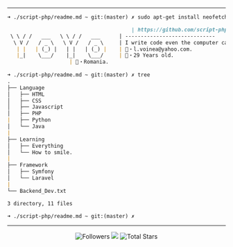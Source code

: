 <!--
  Hi skiddy, Lot of people copy / paste my readme please don't remove this line !
  >> Github:  https://github.com/script-php
  Thanks <3
-->
----
```md
➜ ./script-php/readme.md ~ git:(master) ✗ sudo apt-get install neofetch -y && neofetch

                                        | https://github.com/script-php
 \ \ / /   ___   \ \ / /   ___  	| -----------------------------
  \ V /   / _ \   \ V /   / _ \ 	| I write code even the computer can't understand
   | |   | (_) |   | |   | (_) |	| 📧・l.voinea@yahoo.com.
   |_|    \___/    |_|    \___/ 	| 📝・29 Years old.
					| 🏴・Romania.
   
➜ ./script-php/readme.md ~ git:(master) ✗ tree
.
├── Language
│   ├── HTML
│   ├── CSS
│   ├── Javascript
│   ├── PHP
|   ├── Python
│   └── Java
|
├── Learning
│   ├── Everything
│   └── How to smile.
|
├── Framework
│   ├── Symfony
│   └── Laravel
|
└── Backend_Dev.txt

3 directory, 11 files

➜ ./script-php/readme.md ~ git:(master) ✗ 
```

-----

<p align="center">
  <img alt="Followers" src="https://img.shields.io/github/followers/script-php?style=for-the-badge&logo=stylelint&color=blueviolet">
  <img src="https://komarev.com/ghpvc/?username=script-php&style=for-the-badge&logo=Streamlit&color=blueviolet&logo=Bookmeter">
  <img alt="Total Stars" src="https://img.shields.io/github/stars/script-php?style=for-the-badge&logo=Streamlit&color=blueviolet">
</p>
